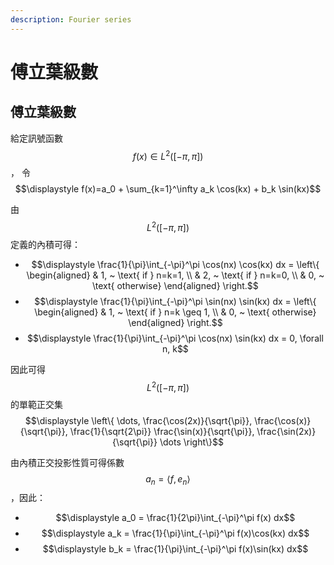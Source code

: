 ```yaml
---
description: Fourier series
---
```


# 傅立葉級數

## 傅立葉級數

給定訊號函數$$f(x)\in L^2([-\pi, \pi])$$， 令$$\displaystyle f(x)=a_0 + \sum_{k=1}^\infty a_k \cos(kx) + b_k \sin(kx)$$

由$$L^2([-\pi,\pi])$$定義的內積可得：

* $$\displaystyle \frac{1}{\pi}\int_{-\pi}^\pi \cos(nx) \cos(kx) dx =  \left\{ \begin{aligned} & 1, ~ \text{ if } n=k=1, \\ & 2, ~ \text{ if } n=k=0, \\ & 0, ~ \text{ otherwise} \end{aligned} \right.$$
* $$\displaystyle \frac{1}{\pi}\int_{-\pi}^\pi \sin(nx) \sin(kx) dx =  \left\{ \begin{aligned} & 1, ~ \text{ if } n=k \geq 1, \\ & 0, ~ \text{ otherwise} \end{aligned} \right.$$
* $$\displaystyle \frac{1}{\pi}\int_{-\pi}^\pi \cos(nx) \sin(kx) dx = 0, \forall n, k$$

因此可得$$L^2([-\pi, \pi])$$的單範正交集$$\displaystyle \left\{ \dots,  \frac{\cos(2x)}{\sqrt{\pi}}, \frac{\cos(x)}{\sqrt{\pi}}, \frac{1}{\sqrt{2\pi}} \frac{\sin(x)}{\sqrt{\pi}}, \frac{\sin(2x)}{\sqrt{\pi}} \dots  \right\}$$

由內積正交投影性質可得係數$$a_n = \langle f, e_n \rangle$$，因此：

* $$\displaystyle a_0 = \frac{1}{2\pi}\int_{-\pi}^\pi f(x) dx$$
* $$\displaystyle a_k = \frac{1}{\pi}\int_{-\pi}^\pi f(x)\cos(kx) dx$$
* $$\displaystyle b_k = \frac{1}{\pi}\int_{-\pi}^\pi f(x)\sin(kx) dx$$
